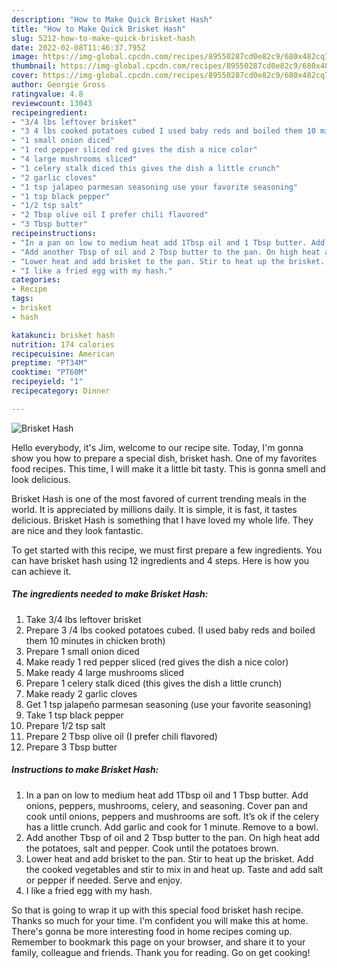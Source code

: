 ```yaml
---
description: "How to Make Quick Brisket Hash"
title: "How to Make Quick Brisket Hash"
slug: 5212-how-to-make-quick-brisket-hash
date: 2022-02-08T11:46:37.795Z
image: https://img-global.cpcdn.com/recipes/89550287cd0e82c9/680x482cq70/brisket-hash-recipe-main-photo.jpg
thumbnail: https://img-global.cpcdn.com/recipes/89550287cd0e82c9/680x482cq70/brisket-hash-recipe-main-photo.jpg
cover: https://img-global.cpcdn.com/recipes/89550287cd0e82c9/680x482cq70/brisket-hash-recipe-main-photo.jpg
author: Georgie Gross
ratingvalue: 4.8
reviewcount: 13043
recipeingredient:
- "3/4 lbs leftover brisket"
- "3 4 lbs cooked potatoes cubed I used baby reds and boiled them 10 minutes in chicken broth"
- "1 small onion diced"
- "1 red pepper sliced red gives the dish a nice color"
- "4 large mushrooms sliced"
- "1 celery stalk diced this gives the dish a little crunch"
- "2 garlic cloves"
- "1 tsp jalapeo parmesan seasoning use your favorite seasoning"
- "1 tsp black pepper"
- "1/2 tsp salt"
- "2 Tbsp olive oil I prefer chili flavored"
- "3 Tbsp butter"
recipeinstructions:
- "In a pan on low to medium heat add 1Tbsp oil and 1 Tbsp butter. Add onions, peppers, mushrooms, celery, and seasoning. Cover pan and cook until onions, peppers and mushrooms are soft. It’s ok if the celery has a little crunch. Add garlic and cook for 1 minute. Remove to a bowl."
- "Add another Tbsp of oil and 2 Tbsp butter to the pan. On high heat add the potatoes, salt and pepper. Cook until the potatoes brown."
- "Lower heat and add brisket to the pan. Stir to heat up the brisket. Add the cooked vegetables and stir to mix in and heat up. Taste and add salt or pepper if needed. Serve and enjoy."
- "I like a fried egg with my hash."
categories:
- Recipe
tags:
- brisket
- hash

katakunci: brisket hash 
nutrition: 174 calories
recipecuisine: American
preptime: "PT34M"
cooktime: "PT60M"
recipeyield: "1"
recipecategory: Dinner

---
```



![Brisket Hash](https://img-global.cpcdn.com/recipes/89550287cd0e82c9/680x482cq70/brisket-hash-recipe-main-photo.jpg)

Hello everybody, it's Jim, welcome to our recipe site. Today, I'm gonna show you how to prepare a special dish, brisket hash. One of my favorites food recipes. This time, I will make it a little bit tasty. This is gonna smell and look delicious.



Brisket Hash is one of the most favored of current trending meals in the world. It is appreciated by millions daily. It is simple, it is fast, it tastes delicious. Brisket Hash is something that I have loved my whole life. They are nice and they look fantastic.


To get started with this recipe, we must first prepare a few ingredients. You can have brisket hash using 12 ingredients and 4 steps. Here is how you can achieve it.

<!--inarticleads1-->

##### The ingredients needed to make Brisket Hash:

1. Take 3/4 lbs leftover brisket
1. Prepare 3 /4 lbs cooked potatoes cubed. (I used baby reds and boiled them 10 minutes in chicken broth)
1. Prepare 1 small onion diced
1. Make ready 1 red pepper sliced (red gives the dish a nice color)
1. Make ready 4 large mushrooms sliced
1. Prepare 1 celery stalk diced (this gives the dish a little crunch)
1. Make ready 2 garlic cloves
1. Get 1 tsp jalapeño parmesan seasoning (use your favorite seasoning)
1. Take 1 tsp black pepper
1. Prepare 1/2 tsp salt
1. Prepare 2 Tbsp olive oil (I prefer chili flavored)
1. Prepare 3 Tbsp butter




<!--inarticleads2-->

##### Instructions to make Brisket Hash:

1. In a pan on low to medium heat add 1Tbsp oil and 1 Tbsp butter. Add onions, peppers, mushrooms, celery, and seasoning. Cover pan and cook until onions, peppers and mushrooms are soft. It’s ok if the celery has a little crunch. Add garlic and cook for 1 minute. Remove to a bowl.
1. Add another Tbsp of oil and 2 Tbsp butter to the pan. On high heat add the potatoes, salt and pepper. Cook until the potatoes brown.
1. Lower heat and add brisket to the pan. Stir to heat up the brisket. Add the cooked vegetables and stir to mix in and heat up. Taste and add salt or pepper if needed. Serve and enjoy.
1. I like a fried egg with my hash.




So that is going to wrap it up with this special food brisket hash recipe. Thanks so much for your time. I'm confident you will make this at home. There's gonna be more interesting food in home recipes coming up. Remember to bookmark this page on your browser, and share it to your family, colleague and friends. Thank you for reading. Go on get cooking!
